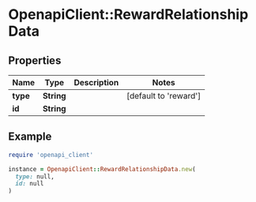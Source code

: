 # OpenapiClient::RewardRelationshipData

## Properties

| Name | Type | Description | Notes |
| ---- | ---- | ----------- | ----- |
| **type** | **String** |  | [default to &#39;reward&#39;] |
| **id** | **String** |  |  |

## Example

```ruby
require 'openapi_client'

instance = OpenapiClient::RewardRelationshipData.new(
  type: null,
  id: null
)
```

